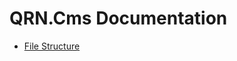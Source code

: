 # QRN.Cms Documentation

* [File Structure](https://github.com/TecRT/QRN.Cms/blob/master/Documentation/001.Index.md)
